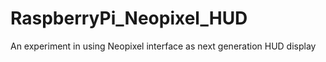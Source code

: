 # RaspberryPi_Neopixel_HUD
An experiment in using Neopixel interface as next generation HUD display
